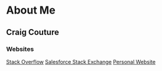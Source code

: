 # About Me

## Craig Couture

### Websites

[Stack Overflow](https://stackoverflow.com/users/story/5955419) [Salesforce Stack Exchange](https://salesforce.stackexchange.com/users/45194/moosecouture) [Personal Website](https://www.couturecraig.com/)
